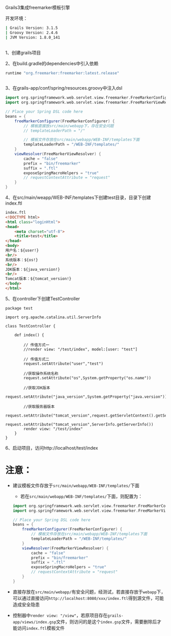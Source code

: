 Grails3集成freemarker模板引擎

开发环境：

```bash
| Grails Version: 3.1.5
| Groovy Version: 2.4.6
| JVM Version: 1.8.0_141
    
```

1、创建grails项目
    

2、在build.gradle的dependencies中引入依赖

```bash
runtime "org.freemarker:freemarker:latest.release"
    
```
    
3、在grails-app/conf/spring/resources.groovy中注入dsl

```groovy
import org.springframework.web.servlet.view.freemarker.FreeMarkerConfigurer
import org.springframework.web.servlet.view.freemarker.FreeMarkerViewResolver

// Place your Spring DSL code here
beans = {
    freeMarkerConfigurer(FreeMarkerConfigurer) {
        // 模板直接放src/main/webapp下，存在安全问题
        // templateLoaderPath = "/"

        // 模板文件存放在src/main/webapp/WEB-INF/templates下面
        templateLoaderPath = "/WEB-INF/templates/"
    }
    viewResolver(FreeMarkerViewResolver) {
        cache = "false"
        prefix = "bin/freemarker"
        suffix = ".ftl"
        exposeSpringMacroHelpers = "true"
        // requestContextAttribute = "request"
    }
}
```     
    
4、在src/main/weapp/WEB-INF/templates下创建test目录，目录下创建index.ftl

```html
index.ftl
<!DOCTYPE html>
<html class="loginHtml">
<head>
    <meta charset="utf-8">
    <title>test</title>
</head>
<body>
用户名：${user!}
<br/>
系统版本：${os!}
<br/>
JDK版本：${java_version!}
<br/>
Tomcat版本：${tomcat_version!}
</body>
</html>
```
 
5、在controller下创建TestController

```
package test

import org.apache.catalina.util.ServerInfo

class TestController {

    def index() {

        // 传值方式一
        //render view: "/test/index", model:[user: "test"]

        // 传值方式二
        request.setAttribute("user","test")

        //获取操作系统名称
        request.setAttribute("os",System.getProperty("os.name"))

        //获取JDK版本
        request.setAttribute("java_version",System.getProperty("java.version"))

        //获取服务器版本
        request.setAttribute("tomcat_version",request.getServletContext().getServerInfo())
        request.setAttribute("tomcat_version",ServerInfo.getServerInfo())
        render view: "/test/index"
    }
}
``` 
6、启动项目，访问http://localhost/test/index

# 注意：
* 建议模板文件存放于`src/main/webapp/WEB-INF/templates/`下面
    * 若在`src/main/webapp/WEB-INF/templates/`下面，则配置为：
    ```groovy
    import org.springframework.web.servlet.view.freemarker.FreeMarkerConfigurer
    import org.springframework.web.servlet.view.freemarker.FreeMarkerViewResolver
    
    // Place your Spring DSL code here
    beans = {
        freeMarkerConfigurer(FreeMarkerConfigurer) {
            // 模板文件存放在src/main/webapp/WEB-INF/templates下面
            templateLoaderPath = "/WEB-INF/templates/"
        }
        viewResolver(FreeMarkerViewResolver) {
            cache = "false"
            prefix = "bin/freemarker"
            suffix = ".ftl"
            exposeSpringMacroHelpers = "true"
            // requestContextAttribute = "request"
        }
    }
    ```
    
* 直接存放在`src/main/webapp/`有安全问题，经测试，若直接存放于`webapp`下，可以通过直接访问`http://localhost:8080/xxx/index.ftl`得到源文件，可能造成安全隐患
* 控制器中`render view: "/view"`，若原项目存在`grails-app/views/index.gsp`文件，则访问的是这个`index.gsp`文件，需要删除后才能访问`index.ftl`模板文件
